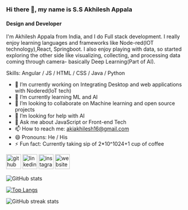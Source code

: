 ### Hi there 👋, my name is S.S Akhilesh Appala
#### Design and Developer
I'm Akhilesh Appala from India, and I do Full stack development. I really enjoy learning languages and frameworks like Node-red(IOT technology),React, Springboot.
I also enjoy playing with data, so started exploring the other side like visualizing, collecting, and processing data coming through camera- basically Deep Learning(Part of AI).

Skills: Angular / JS / HTML / CSS / Java / Python

- 🔭 I’m currently working on Integrating Desktop and web applications with Nodered(IoT tech) 
- 🌱 I’m currently learning ML and AI 
- 👯 I’m looking to collaborate on Machine learning and open source projects  
- 🤔 I’m looking for help with AI 
- 💬 Ask me about JavaScript or Front-end Tech  
- 📫 How to reach me: akiakhilesh16@gmail.com 
- 😄 Pronouns: He / His 
- ⚡ Fun fact: Currently taking sip of 2*10^1024+1 cup of coffee 


[<img src='https://cdn.jsdelivr.net/npm/simple-icons@3.0.1/icons/github.svg' alt='github' height='40'>](https://github.com/akhileshappala)  [<img src='https://cdn.jsdelivr.net/npm/simple-icons@3.0.1/icons/linkedin.svg' alt='linkedin' height='40'>](https://www.linkedin.com/in/akhilesh-appala/)  [<img src='https://cdn.jsdelivr.net/npm/simple-icons@3.0.1/icons/instagram.svg' alt='instagram' height='40'>](https://www.instagram.com/akhilesh_ssa/)  [<img src='https://cdn.jsdelivr.net/npm/simple-icons@3.0.1/icons/icloud.svg' alt='website' height='40'>](akhileshappala.github.tio)  

<!-- [![trophy](https://github-profile-trophy.vercel.app/?username=akhileshappala)](https://github.com/ryo-ma/github-profile-trophy) -->

<!-- [![Top Langs](https://github-readme-stats.vercel.app/api/top-langs/?username=akhileshappala)] 
(https://github.com/akhileshappala/github-readme-stats) -->
![GitHub stats](https://github-readme-stats.vercel.app/api?username=akhileshappala&show_icons=true)  

[![Top Langs](https://github-readme-stats.vercel.app/api/top-langs/?username=akhileshappala&theme=merko&hide=php&layout=compact)](https://github.com/akhileshappala/github-readme-stats)

![GitHub streak stats](https://github-readme-streak-stats.herokuapp.com/?user=akhileshappala)  
